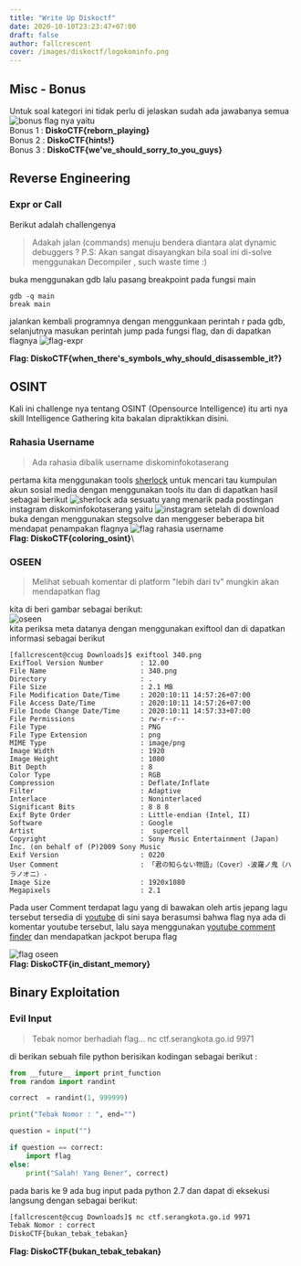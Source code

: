 ```yaml
---
title: "Write Up Diskoctf"
date: 2020-10-10T23:23:47+07:00
draft: false
author: fallcrescent
cover: /images/diskoctf/logokominfo.png
---
```

## Misc - Bonus
Untuk soal kategori ini tidak perlu di jelaskan sudah ada jawabanya semua
![bonus](/images/diskoctf/bonus.png)
flag nya yaitu\
Bonus 1 : **DiskoCTF{reborn_playing}**\
Bonus 2 : **DiskoCTF{hints!}**\
Bonus 3 : **DiskoCTF{we've_should_sorry_to_you_guys}**  

## Reverse Engineering
### Expr or Call
Berikut adalah challengenya

>Adakah jalan (commands) menuju bendera diantara alat dynamic debuggers ?  P.S: Akan sangat disayangkan bila soal ini di-solve menggunakan Decompiler , such waste time :)

buka menggunakan gdb lalu pasang breakpoint pada fungsi main
```
gdb -q main
break main
```
jalankan kembali programnya dengan menggunkaan perintah r pada gdb, selanjutnya masukan perintah jump pada fungsi flag, dan di dapatkan flagnya
![flag-expr](/images/diskoctf/flag-expr.png)

**Flag: DiskoCTF{when_there's_symbols_why_should_disassemble_it?}**


## OSINT
Kali ini challenge nya tentang OSINT (Opensource Intelligence) itu arti nya skill Intelligence Gathering kita bakalan dipraktikkan disini.
### Rahasia Username
>Ada rahasia dibalik username diskominfokotaserang

pertama kita menggunakan tools [sherlock](https://github.com/sherlock-project/sherlock) untuk mencari tau kumpulan akun sosial media dengan menggunakan tools itu dan di dapatkan hasil sebagai berikut
![sherlock](/images/diskoctf/rahasia-username-sherlock.png)  ada sesuatu yang menarik pada postingan instagram diskominfokotaserang yaitu ![instagram](/images/diskoctf/rahasia-username.png)  setelah di download buka dengan menggunakan stegsolve dan menggeser beberapa bit mendapat penampakan flagnya
![flag rahasia username](/images/diskoctf/flag-rahasia-username.png)  
**Flag: DiskoCTF{coloring_osint}**\
### OSEEN
>Melihat sebuah komentar di platform "lebih dari tv" mungkin akan mendapatkan flag

kita di beri gambar sebagai berikut:  
![oseen](/images/diskoctf/340.png)\
kita periksa meta datanya dengan menggunakan exiftool dan di dapatkan informasi sebagai berikut
```
[fallcrescent@ccug Downloads]$ exiftool 340.png 
ExifTool Version Number         : 12.00
File Name                       : 340.png
Directory                       : .
File Size                       : 2.1 MB
File Modification Date/Time     : 2020:10:11 14:57:26+07:00
File Access Date/Time           : 2020:10:11 14:57:26+07:00
File Inode Change Date/Time     : 2020:10:11 14:57:33+07:00
File Permissions                : rw-r--r--
File Type                       : PNG
File Type Extension             : png
MIME Type                       : image/png
Image Width                     : 1920
Image Height                    : 1080
Bit Depth                       : 8
Color Type                      : RGB
Compression                     : Deflate/Inflate
Filter                          : Adaptive
Interlace                       : Noninterlaced
Significant Bits                : 8 8 8
Exif Byte Order                 : Little-endian (Intel, II)
Software                        : Google
Artist                          :  supercell
Copyright                       : Sony Music Entertainment (Japan) Inc. (on behalf of (P)2009 Sony Music
Exif Version                    : 0220
User Comment                    : 「君の知らない物語」（Cover）-波羅ノ鬼（ハラノオニ）-
Image Size                      : 1920x1080
Megapixels                      : 2.1
```
Pada user Comment terdapat lagu yang di bawakan oleh artis jepang lagu tersebut tersedia di [youtube](https://www.youtube.com/watch?v=5rHYh1MMIv0) di sini saya berasumsi bahwa flag nya ada di komentar youtube tersebut, lalu saya menggunakan [youtube comment finder](https://ytcomment.kmcat.uk/) dan mendapatkan jackpot berupa flag  

 ![flag oseen](/images/diskoctf/flag-oseen.png)  
**Flag: DiskoCTF{in_distant_memory}**
## Binary Exploitation
### Evil Input
>Tebak nomor berhadiah flag...
nc ctf.serangkota.go.id 9971

di berikan sebuah file python berisikan kodingan sebagai berikut :
```python
from __future__ import print_function
from random import randint

correct  = randint(1, 999999)

print("Tebak Nomor : ", end="")

question = input("")

if question == correct:
    import flag
else:
    print("Salah! Yang Bener", correct)
```
pada baris ke 9 ada bug input pada python 2.7 dan dapat di eksekusi langsung dengan sebagai berikut:  
```bash
[fallcrescent@ccug Downloads]$ nc ctf.serangkota.go.id 9971
Tebak Nomor : correct
DiskoCTF{bukan_tebak_tebakan}
```
**Flag: DiskoCTF{bukan_tebak_tebakan}**